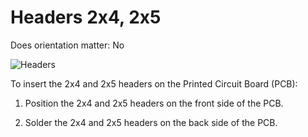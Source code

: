 # Headers 2x4, 2x5

Does orientation matter: No

![Headers](https://github.com/tinusaur/guides/blob/master/docs/images/headers.jpg)

To insert the 2x4 and 2x5 headers on the Printed Circuit Board (PCB):

1. Position the 2x4 and 2x5 headers on the front side of the PCB.

2. Solder the 2x4 and 2x5 headers on the back side of the PCB.

